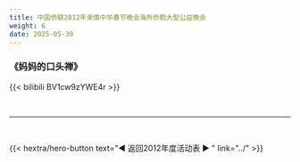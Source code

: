 ```yaml
---
title: 中国侨联2012年亲情中华春节晚会海外侨胞大型公益晚会
weight: 6
date: 2025-05-30
---
```


### 《妈妈的口头禅》

{{< bilibili BV1cw9zYWE4r >}}


<br>
<hr>
<br>

{{< hextra/hero-button text="◀ 返回2012年度活动表 ▶ " link="../" >}}